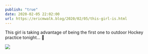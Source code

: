 ```yaml
---
publish: "true"
date: 2020-02-05 22:02:00
url: https://ericmwalk.blog/2020/02/05/this-girl-is.html
---
```


This girl is taking advantage of being the first one to outdoor Hockey practice tonight... 🏒


![](https://ericmwalk.blog/uploads/2022/85e236f26a.jpg)
